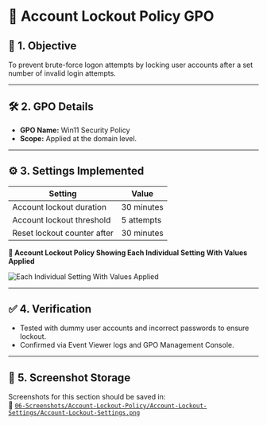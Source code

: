 # 🚫 Account Lockout Policy GPO

## 🎯 1. Objective

To prevent brute-force logon attempts by locking user accounts after a set number of invalid login attempts.

---

## 🛠️ 2. GPO Details

- **GPO Name:** Win11 Security Policy
- **Scope:** Applied at the domain level.

---

## ⚙️ 3. Settings Implemented

| Setting                                 | Value        |
|-----------------------------------------|--------------|
| Account lockout duration                | 30 minutes   |
| Account lockout threshold               | 5 attempts   |
| Reset lockout counter after             | 30 minutes   |

**📸 Account Lockout Policy Showing Each Individual Setting With Values Applied**

![Each Individual Setting With Values Applied](https://github.com/user-attachments/assets/3ff81187-e9ee-475f-a78e-d6c1345069df)

---

## ✅ 4. Verification

- Tested with dummy user accounts and incorrect passwords to ensure lockout.
- Confirmed via Event Viewer logs and GPO Management Console.

---

## 📁 5. Screenshot Storage

Screenshots for this section should be saved in:  
📂 [`06-Screenshots/Account-Lockout-Policy/Account-Lockout-Settings/Account-Lockout-Settings.png`](https://github.com/Hugh-Kumbi/Hugh-Kumbi-Active-Directory-Lab/blob/main/06-Screenshots/VIII.%20Account-Lockout-Policy/Account-Lockout-Settings.md)
